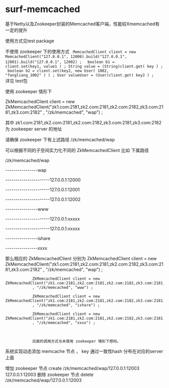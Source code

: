 surf-memcached
==============

基于Netty以及Zookeeper封装的Memcached客户端，性能较Xmemcached有一定的提升


使用方式见test package

不使用 zookeeper 下的使用方式 
<code>
MemcachedClient client = new MemcachedClient("127.0.0.1", 12000).build("127.0.0.1", 12001).build("127.0.0.1", 12002) ;
</code>
<code>
boolean b1 = client.set(key1, value1 ) ;
String value = (String)client.get( key ) ;
</code>
<code>
boolean b2 = client.set(key2, new User( 1002, "fangliang_1002" )  )  ;
User valueUser = (User)client.get( key2 ) ;
</code>
详见 test包

使用 zookeeper 情形下 

 ZkMemcachedClient client = new ZkMemcachedClient("zk1.com:2181,zk2.com:2181,zk2.com:2182,zk3.com:2181,zk3.com:2182"
				, "/zk/memcached", "wap") ; 
				
其中  zk1.com:2181,zk2.com:2181,zk2.com:2182,zk3.com:2181,zk3.com:2182 为 zookeeper server 的地址 

请确保 zookeeper 下有上述路径 /zk/memcached/wap

可以根据不同的子空间实力化不同的 ZkMemcachedClient 比如 下属路径</br>
<p>/zk/memcached/wap</p>
<p>----------------wap<br></p>
<p>----------------------127.0.0.1:12000<br></p>
<p>----------------------127.0.0.1:12001<br></p>
<p>----------------------127.0.0.1:12002<br></p>
<p>----------------www<br></p>
<p>----------------------127.0.0.1:xxxxx<br></p>
<p>----------------------127.0.0.1:xxxxx<br></p>
<p>----------------ishare<br></p>
<p>----------------xxxx<br></p>
那么相应的  ZkMemcachedClient 分别为 ZkMemcachedClient client = new ZkMemcachedClient("zk1.com:2181,zk2.com:2181,zk2.com:2182,zk3.com:2181,zk3.com:2182"
				, "/zk/memcached", "wap") ;  
				
				ZkMemcachedClient client = new ZkMemcachedClient("zk1.com:2181,zk2.com:2181,zk2.com:2182,zk3.com:2181,zk3.com:2182"
				, "/zk/memcached", "www") ;
				
				ZkMemcachedClient client = new ZkMemcachedClient("zk1.com:2181,zk2.com:2181,zk2.com:2182,zk3.com:2181,zk3.com:2182"
				, "/zk/memcached", "ishare") ;
				
				ZkMemcachedClient client = new ZkMemcachedClient("zk1.com:2181,zk2.com:2181,zk2.com:2182,zk3.com:2181,zk3.com:2182"
				, "/zk/memcached", "xxxx") ;
				
				
				
				后面的调用方式与未使用 zookeeper 情形下想同。
				

系统实现动态添加 memcache 节点 ， key 通过一致性hash 分布在对应的server 上面 


增加 zookeeper 节点 
  create /zk/memcached/wap/127.0.0.1:12003 127.0.0.1:12003
删除 zookeeper 节点
  delete /zk/memcached/wap/127.0.0.1:12003 


            















